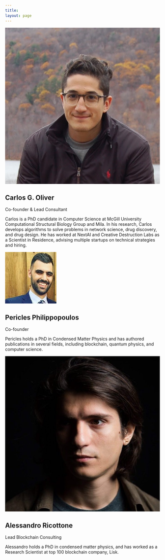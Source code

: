 ```yaml
---
title: 
layout: page 
---
```



<head>
<script src="https://ajax.googleapis.com/ajax/libs/jquery/3.2.1/jquery.min.js"></script>
<link rel = "stylesheet"
   type = "text/css"
   href = "style.css" />
<link rel="stylesheet" href="https://cdnjs.cloudflare.com/ajax/libs/font-awesome/4.7.0/css/font-awesome.min.css">
</head>

<style>

.a {
	padding-top: -10px;
}

.title {
	padding-top: -10px;
}
#test {
  opacity: 0;
}
</style>

<script>
$("#test").delay(10).animate({ opacity: 1  }, 700);
</script>

<div class="row">
    <div class="card">
      <img src="/assets/carlos.jpg" alt="Mike" id="person">
      <div class="container">
        <h2>Carlos G. Oliver</h2>
        <p class="title">Co-founder & Lead Consultant </p>
	<a href="mailto:cgoliver@protonmail.com" target="_blank"><i class="fa fa-envelope"></i></a>
	<a href="http://www.github.com/cgoliver" target="_blank"><i class="fa fa-github" aria-hidden="true"></i></a>
	<a href="http://www.twitter.com/carlosgoliver" target="_blank"><i class="fa fa-twitter" aria-hidden="true"></i></a>
	<a href="http://www.cgoliver.com" target="_blank"><i class="fa fa-globe" aria-hidden="true"></i></a>
	<p>Carlos is a PhD candidate in Computer Science at McGill University Computational Structural Biology Group and Mila. In his research, Carlos develops algorithms to solve problems in network science, drug discovery, and drug design. He has worked at NextAI and Creative Destruction Labs as a Scientist in Residence, advising multiple startups on technical strategies and hiring. </p>
      </div>
    </div>

</div>



<div class="row">
    <div class="card">
      <img src="/assets/peri.jpg" alt="Jane" id="person">
      <div class="container">
        <h2>Pericles Philippopoulos</h2>
        <p class="title">Co-founder </p>
        <!--<p><button class="button">Contact</button></p>-->
	<a href="mailto:pericles.philippopoulos@gmail.com" target="_blank"><i class="fa fa-envelope"></i></a>
	<a href="http://www.github.com/pphili" target="_blank"><i class="fa fa-github" aria-hidden="true"></i></a>
	<!--<i class="fa fa-twitter" aria-hidden="true"></i>-->
	<a href="https://pphili.github.io/" target="_blank"><i class="fa fa-globe" aria-hidden="true"></i></a>
	<p>Pericles holds a PhD in Condensed Matter Physics and has authored publications in several fields, including blockchain, quantum physics, and computer science. </p>
      </div>
    </div>

</div>

<div class="row">
    <div class="card">
      <img src="/assets/ale.jpg" alt="Jane" id="person">
      <div class="container">
        <h2>Alessandro Ricottone</h2>
        <p class="title">Lead Blockchain Consulting</p>
        <!--<p><button class="button">Contact</button></p>-->
	<a href="mailto:ricott2@gmail.com" target="_blank"><i class="fa fa-envelope"></i></a>
	<a href="http://www.github.com/ricott1" target="_blank"><i class="fa fa-github" aria-hidden="true"></i></a>
	<!--<i class="fa fa-twitter" aria-hidden="true"></i>-->
	<i class="fa fa-globe" aria-hidden="true"></i>
	<p>Alessandro holds a PhD in condensed matter physics, and has worked as a Research Scientist at top 100 blockchain company, Lisk. </p>
      </div>
  </div>


</div>

